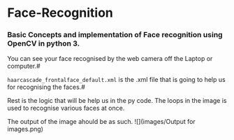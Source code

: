 # Face-Recognition ###
### Basic Concepts and implementation of Face recognition using OpenCV in python 3.

  You can see your face recognised by the web camera off the Laptop or computer.#

 `haarcascade_frontalface_default.xml` is the .xml file that is going to help us for recognising the faces.#
 
 Rest is the logic that will be help us in the py code. 
 The loops in the image is used to recognise various faces at once.

The output of the image ahould be as such.
![](images/Output for images.png)
